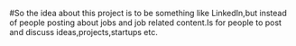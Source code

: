 #So the idea about this project is to be something like LinkedIn,but instead of people posting about jobs and job related content.Is for people to post and discuss ideas,projects,startups etc.
